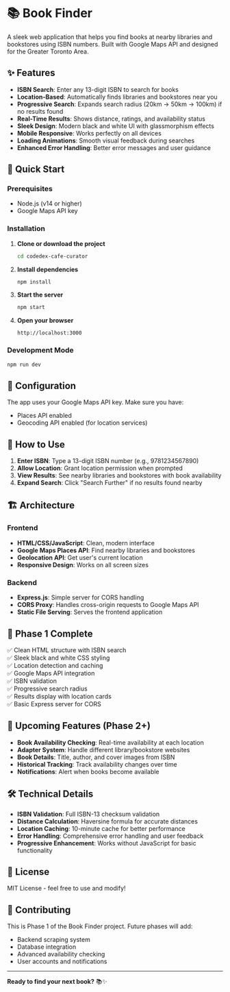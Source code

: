 # 📚 Book Finder

A sleek web application that helps you find books at nearby libraries and bookstores using ISBN numbers. Built with Google Maps API and designed for the Greater Toronto Area.

## ✨ Features

- **ISBN Search**: Enter any 13-digit ISBN to search for books
- **Location-Based**: Automatically finds libraries and bookstores near you
- **Progressive Search**: Expands search radius (20km → 50km → 100km) if no results found
- **Real-Time Results**: Shows distance, ratings, and availability status
- **Sleek Design**: Modern black and white UI with glassmorphism effects
- **Mobile Responsive**: Works perfectly on all devices
- **Loading Animations**: Smooth visual feedback during searches
- **Enhanced Error Handling**: Better error messages and user guidance

## 🚀 Quick Start

### Prerequisites
- Node.js (v14 or higher)
- Google Maps API key

### Installation

1. **Clone or download the project**
   ```bash
   cd codedex-cafe-curator
   ```

2. **Install dependencies**
   ```bash
   npm install
   ```

3. **Start the server**
   ```bash
   npm start
   ```

4. **Open your browser**
   ```
   http://localhost:3000
   ```

### Development Mode
```bash
npm run dev
```

## 🔧 Configuration

The app uses your Google Maps API key. Make sure you have:
- Places API enabled
- Geocoding API enabled (for location services)

## 📱 How to Use

1. **Enter ISBN**: Type a 13-digit ISBN number (e.g., 9781234567890)
2. **Allow Location**: Grant location permission when prompted
3. **View Results**: See nearby libraries and bookstores with book availability
4. **Expand Search**: Click "Search Further" if no results found nearby

## 🏗️ Architecture

### Frontend
- **HTML/CSS/JavaScript**: Clean, modern interface
- **Google Maps Places API**: Find nearby libraries and bookstores
- **Geolocation API**: Get user's current location
- **Responsive Design**: Works on all screen sizes

### Backend
- **Express.js**: Simple server for CORS handling
- **CORS Proxy**: Handles cross-origin requests to Google Maps API
- **Static File Serving**: Serves the frontend application

## 🔮 Phase 1 Complete

✅ Clean HTML structure with ISBN search  
✅ Sleek black and white CSS styling  
✅ Location detection and caching  
✅ Google Maps API integration  
✅ ISBN validation  
✅ Progressive search radius  
✅ Results display with location cards  
✅ Basic Express server for CORS  

## 🚧 Upcoming Features (Phase 2+)

- **Book Availability Checking**: Real-time availability at each location
- **Adapter System**: Handle different library/bookstore websites
- **Book Details**: Title, author, and cover images from ISBN
- **Historical Tracking**: Track availability changes over time
- **Notifications**: Alert when books become available

## 🛠️ Technical Details

- **ISBN Validation**: Full ISBN-13 checksum validation
- **Distance Calculation**: Haversine formula for accurate distances
- **Location Caching**: 10-minute cache for better performance
- **Error Handling**: Comprehensive error handling and user feedback
- **Progressive Enhancement**: Works without JavaScript for basic functionality

## 📄 License

MIT License - feel free to use and modify!

## 🤝 Contributing

This is Phase 1 of the Book Finder project. Future phases will add:
- Backend scraping system
- Database integration
- Advanced availability checking
- User accounts and notifications

---

**Ready to find your next book?** 📚✨